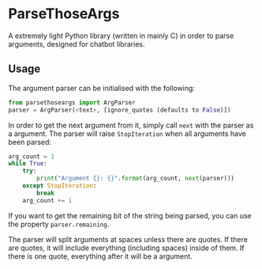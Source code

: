 # ParseThoseArgs
A extremely light Python library (written in mainly C) in order to parse arguments, designed for chatbot libraries.

## Usage
The argument parser can be initialised with the following:
```python
from parsethoseargs import ArgParser
parser = ArgParser(<text>, [ignore_quotes (defaults to False)])
```

In order to get the next argument from it, simply call `next` with the parser as a argument. The parser will raise `StopIteration` when all arguments have been parsed:
```python
arg_count = 1
while True:
    try:
        print("Argument {}: {}".format(arg_count, next(parser)))
    except StopIteration:
        break
    arg_count += 1
```

If you want to get the remaining bit of the string being parsed, you can use the property `parser.remaining`.

The parser will split arguments at spaces unless there are quotes. If there are quotes, it will include everything (including spaces) inside of them. If there is one quote, everything after it will be a argument.
